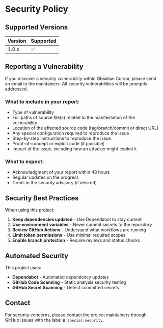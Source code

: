 # Security Policy

## Supported Versions

| Version | Supported          |
| ------- | ------------------ |
| 1.0.x   | :white_check_mark: |

## Reporting a Vulnerability

If you discover a security vulnerability within Obsidian Cursor, please send an email to the maintainers. All security vulnerabilities will be promptly addressed.

### What to include in your report:

- Type of vulnerability
- Full paths of source file(s) related to the manifestation of the vulnerability
- Location of the affected source code (tag/branch/commit or direct URL)
- Any special configuration required to reproduce the issue
- Step-by-step instructions to reproduce the issue
- Proof-of-concept or exploit code (if possible)
- Impact of the issue, including how an attacker might exploit it

### What to expect:

- Acknowledgment of your report within 48 hours
- Regular updates on the progress
- Credit in the security advisory (if desired)

## Security Best Practices

When using this project:

1. **Keep dependencies updated** - Use Dependabot to stay current
2. **Use environment variables** - Never commit secrets to the repository
3. **Review GitHub Actions** - Understand what workflows are running
4. **Limit token permissions** - Use minimal required scopes
5. **Enable branch protection** - Require reviews and status checks

## Automated Security

This project uses:

- **Dependabot** - Automated dependency updates
- **GitHub Code Scanning** - Static analysis security testing
- **GitHub Secret Scanning** - Detect committed secrets

## Contact

For security concerns, please contact the project maintainers through GitHub Issues with the label `🔒 special:security`.
